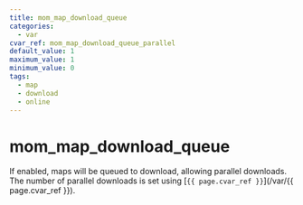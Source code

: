 ```yaml
---
title: mom_map_download_queue
categories:
  - var
cvar_ref: mom_map_download_queue_parallel
default_value: 1
maximum_value: 1
minimum_value: 0
tags:
  - map
  - download
  - online
---
```


# mom_map_download_queue

If enabled, maps will be queued to download, allowing parallel downloads. The number of parallel downloads is set using [`{{ page.cvar_ref }}`](/var/{{ page.cvar_ref }}).
